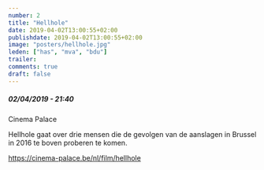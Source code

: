 ```yaml
---
number: 2
title: "Hellhole"
date: 2019-04-02T13:00:55+02:00
publishdate: 2019-04-02T13:00:55+02:00
image: "posters/hellhole.jpg"
leden: ["has", "mva", "bdu"]
trailer: 
comments: true
draft: false
---
```


##### 02/04/2019 - 21:40

Cinema Palace

Hellhole gaat over drie mensen die de gevolgen van de aanslagen
in Brussel in 2016 te boven proberen te komen.
<!--more-->

<https://cinema-palace.be/nl/film/hellhole>
